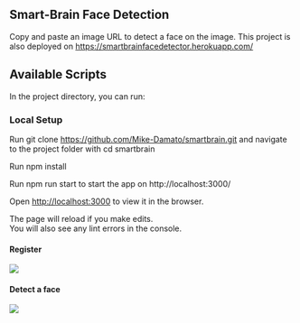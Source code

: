 ## Smart-Brain Face Detection

Copy and paste an image URL to detect a face on the image.
This project is also deployed on https://smartbrainfacedetector.herokuapp.com/

## Available Scripts

In the project directory, you can run:

### Local Setup

Run git clone https://github.com/Mike-Damato/smartbrain.git and navigate to the project folder with cd smartbrain

Run npm install

Run npm run start to start the app on http://localhost:3000/

Open [http://localhost:3000](http://localhost:3000) to view it in the browser.

The page will reload if you make edits.<br />
You will also see any lint errors in the console.

#### Register
![](Register.gif)
#### Detect a face
![](Detect.gif)
